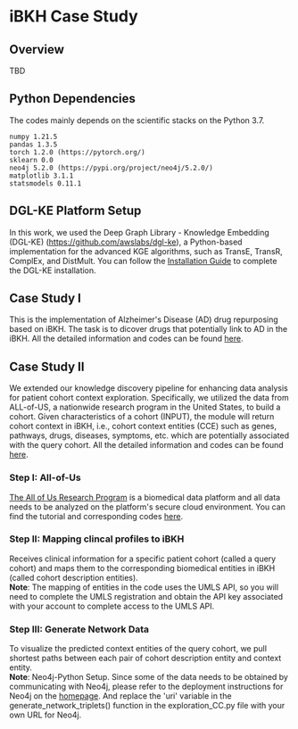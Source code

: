 # iBKH Case Study
## Overview
TBD

## Python Dependencies
The codes mainly depends on the scientific stacks on the Python 3.7.
```
numpy 1.21.5
pandas 1.3.5
torch 1.2.0 (https://pytorch.org/)
sklearn 0.0
neo4j 5.2.0 (https://pypi.org/project/neo4j/5.2.0/)
matplotlib 3.1.1
statsmodels 0.11.1
```

## DGL-KE Platform Setup
In this work, we used the Deep Graph Library - Knowledge Embedding (DGL-KE) (https://github.com/awslabs/dgl-ke), a Python-based implementation for the advanced KGE algorithms, such as TransE, TransR, ComplEx, and DistMult. You can follow the [Installation Guide](https://dglke.dgl.ai/doc/install.html) to complete the DGL-KE installation.

## Case Study I
This is the implementation of Alzheimer's Disease (AD) drug repurposing based on iBKH. The task is to dicover drugs that potentially link to AD in the iBKH. All the detailed information and codes can be found [here](https://github.com/wcm-wanglab/iBKH/blob/main/Codes/Case_Study-AD_Drug_Repurposing.ipynb).

## Case Study II
We extended our knowledge discovery pipeline for enhancing data analysis for patient cohort context exploration. Specifically, we utilized the data from ALL-of-US, a nationwide research program in the United States, to build a cohort. Given characteristics of a cohort (INPUT), the module will return cohort context in iBKH, i.e., cohort context entities (CCE) such as genes, pathways, drugs, diseases, symptoms, etc. which are potentially associated with the query cohort. All the detailed information and codes can be found [here](https://github.com/wcm-wanglab/iBKH/blob/main/Codes/Cohort%20Context%20Exploration.ipynb).
### Step I: All-of-Us
[The All of Us Research Program](https://www.researchallofus.org/) is a biomedical data platform and all data needs to be analyzed on the platform's secure cloud environment. You can find the tutorial and corresponding codes [here](https://github.com/wcm-wanglab/iBKH/blob/main/Codes/All-of-Us/AllofUs_tutorial.ipynb).
### Step II: Mapping clincal profiles to iBKH
Receives clinical information for a specific patient cohort (called a query cohort) and maps them to the corresponding biomedical entities in iBKH (called cohort description entities). </br>
<b>Note</b>: The mapping of entities in the code uses the UMLS API, so you will need to complete the UMLS registration and obtain the API key associated with your account to complete access to the UMLS API.
### Step III: Generate Network Data
To visualize the predicted context entities of the query cohort, we pull shortest paths between each pair of cohort description entity and context entity. </br>
<b>Note</b>: Neo4j-Python Setup. Since some of the data needs to be obtained by communicating with Neo4j, please refer to the deployment instructions for Neo4j on the [homepage](https://github.com/wcm-wanglab/iBKH). And replace the 'uri' variable in the generate_network_triplets() function in the exploration_CC.py file with your own URL for Neo4j.



